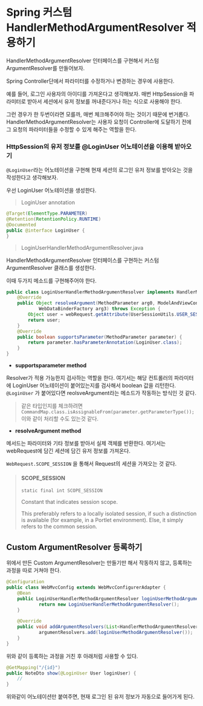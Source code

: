 # Spring 커스텀 HandlerMethodArgumentResolver 적용하기

HandlerMethodArgumentResolver 인터페이스를 구현해서 커스텀 ArgumentResolver를 만들어보자.

Spring Controller단에서 파라미터를 수정하거나 변경하는 경우에 사용한다.

예를 들어, 로그인 사용자의 아이디를 가져온다고 생각해보자. 매번 HttpSession을 파라미터로 받아서 세션에서 유저 정보를 꺼내준다거나 하는 식으로 사용해야 한다.

그런 경우가 한 두번이라면 모를까, 매번 체크해주어야 하는 것이기 때문에 번거롭다. HandlerMethodArgumentResolver는 사용자 요청이 Controller에 도달하기 전에 그 요청의 파라미터들을 수정할 수 있게 해주는 역할을 한다.



### HttpSession의 유저 정보를 @LoginUser 어노테이션을 이용해 받아오기

`@LoginUser`라는 어노테이션을 구현해 현재 세션의 로그인 유저 정보를 받아오는 것을 작성한다고 생각해보자.

우선 LoginUser 어노테이션을 생성한다.

> LoginUser annotation

```java
@Target(ElementType.PARAMETER)
@Retention(RetentionPolicy.RUNTIME)
@Documented
public @interface LoginUser {
}
```

> LoginUserHandlerMethodArgumentResolver.java

HandlerMethodArgumentResolver 인터페이스를 구현하는 커스텀 ArgumentResolver 클래스를 생성한다.

이때 두가지 메소드를 구현해주어야 한다.

```java
public class LoginUserHandlerMethodArgumentResolver implements HandlerMethodArgumentResolver {
	@Override
	public Object resolveArgument(MethodParameter arg0, ModelAndViewContainer arg1, NativeWebRequest webRequest,
			WebDataBinderFactory arg3) throws Exception {
		Object user = webRequest.getAttribute(UserSessionUtils.USER_SESSION_KEY, WebRequest.SCOPE_SESSION);
		return user;
	}
	@Override
	public boolean supportsParameter(MethodParameter parameter) {
		return parameter.hasParameterAnnotation(LoginUser.class);
	}
}
```

- **supportsparameter method**

Resolver가 적용 가능한지 검사하는 역할을 한다. 여기서는 해당 컨트롤러의 파라미터에 LoginUser 어노테이션이 붙어있는지를 검사해서 boolean 값을 리턴한다. `@LoginUser` 가 붙어있다면 reolsveArgument라는 메소드가 작동하는 방식인 것 같다.

> 같은 타입인지를 체크하려면 `CommandMap.class.isAssignableFrom(parameter.getParameterType());` 이와 같이 처리할 수도 있는것 같다.

- **resolveArgument method**

메서드는 파라미터와 기타 정보를 받아서 실제 객체를 반환한다. 여기서는 webRequest에 담긴 세션에 담긴 유저 정보를 가져온다. 

`WebRequest.SCOPE_SESSION` 을 통해서 Request의 세션을 가져오는 것 같다.

> #### SCOPE_SESSION
>
> ```
> static final int SCOPE_SESSION
> ```
>
> Constant that indicates session scope.
>
> This preferably refers to a locally isolated session, if such a distinction is available (for example, in a Portlet environment). Else, it simply refers to the common session.

## Custom ArgumentResolver 등록하기

위에서 만든 Custom ArgumentResolver는 만들기만 해서 작동하지 않고, 등록하는 과정을 따로 거쳐야 한다.

```java
@Configuration
public class WebMvcConfig extends WebMvcConfigurerAdapter {
    @Bean
    public LoginUserHandlerMethodArgumentResolver loginUserMethodArgumentResolver() {
    		return new LoginUserHandlerMethodArgumentResolver();
    }
    
    @Override
    public void addArgumentResolvers(List<HandlerMethodArgumentResolver> argumentResolvers) {
    		argumentResolvers.add(loginUserMethodArgumentResolver());
    }
}
```

위와 같이 등록하는 과정을 거친 후 아래처럼 사용할 수 있다.

```java
@GetMapping("/{id}")
public NoteDto show(@LoginUser User loginUser) {
	//
}
```

위와같이 어노테이션만 붙여주면, 현재 로그인 된 유저 정보가 자동으로 들어가게 된다.